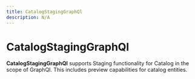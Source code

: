 ```yaml
---
title: CatalogStagingGraphQl
description: N/A
---
```


# CatalogStagingGraphQl

**CatalogStagingGraphQl** supports Staging functionality for Catalog in the scope of GraphQl.
This includes preview capabilities for catalog entities.

